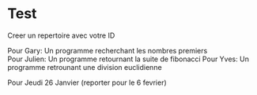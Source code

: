 # Test

Creer un repertoire avec votre ID

Pour Gary: Un programme recherchant les nombres premiers  
Pour Julien: Un programme retournant la suite de fibonacci
Pour Yves: Un programme retrounant une division euclidienne

Pour Jeudi 26 Janvier (reporter pour le 6 fevrier)
